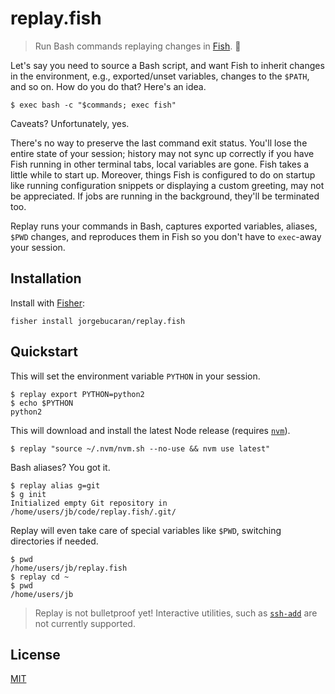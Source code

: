 # replay.fish

> Run Bash commands replaying changes in [Fish](https://fishshell.com). 🍤

Let's say you need to source a Bash script, and want Fish to inherit changes in the environment, e.g., exported/unset variables, changes to the `$PATH`, and so on. How do you do that? Here's an idea.

```console
$ exec bash -c "$commands; exec fish"
```

Caveats? Unfortunately, yes.

There's no way to preserve the last command exit status. You'll lose the entire state of your session; history may not sync up correctly if you have Fish running in other terminal tabs, local variables are gone. Fish takes a little while to start up. Moreover, things Fish is configured to do on startup like running configuration snippets or displaying a custom greeting, may not be appreciated. If jobs are running in the background, they'll be terminated too.

Replay runs your commands in Bash, captures exported variables, aliases, `$PWD` changes, and reproduces them in Fish so you don't have to `exec`-away your session.

## Installation

Install with [Fisher](https://github.com/jorgebucaran/fisher):

```console
fisher install jorgebucaran/replay.fish
```

## Quickstart

This will set the environment variable `PYTHON` in your session.

```console
$ replay export PYTHON=python2
$ echo $PYTHON
python2
```

This will download and install the latest Node release (requires [`nvm`](https://github.com/nvm-sh/nvm)).

```console
$ replay "source ~/.nvm/nvm.sh --no-use && nvm use latest"
```

Bash aliases? You got it.

```console
$ replay alias g=git
$ g init
Initialized empty Git repository in /home/users/jb/code/replay.fish/.git/
```

Replay will even take care of special variables like `$PWD`, switching directories if needed.

```console
$ pwd
/home/users/jb/replay.fish
$ replay cd ~
$ pwd
/home/users/jb
```

> Replay is not bulletproof yet! Interactive utilities, such as [`ssh-add`](http://man7.org/linux/man-pages/man1/ssh-add.1.html) are not currently supported.

## License

[MIT](LICENSE.md)

